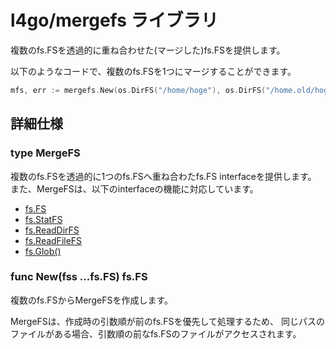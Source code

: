 # l4go/mergefs ライブラリ

複数のfs.FSを透過的に重ね合わせた(マージした)fs.FSを提供します。

以下のようなコードで、複数のfs.FSを1つにマージすることができます。

``` go
mfs, err := mergefs.New(os.DirFS("/home/hoge"), os.DirFS("/home.old/hoge"))
```

## 詳細仕様

### type MergeFS

複数のfs.FSを透過的に1つのfs.FSへ重ね合わたfs.FS interfaceを提供します。  
また、MergeFSは、以下のinterfaceの機能に対応しています。

- [fs.FS](https://pkg.go.dev/io/fs#FS)
- [fs.StatFS](https://pkg.go.dev/io/fs#StatFS)
- [fs.ReadDirFS](https://pkg.go.dev/io/fs#ReadDirFS)
- [fs.ReadFileFS](https://pkg.go.dev/io/fs#ReadFileFS)
- [fs.Glob()](https://pkg.go.dev/io/fs#Glob)

### func New(fss ...fs.FS) fs.FS

複数のfs.FSからMergeFSを作成します。

MergeFSは、作成時の引数順が前のfs.FSを優先して処理するため、
同じパスのファイルがある場合、引数順の前なfs.FSのファイルがアクセスされます。

